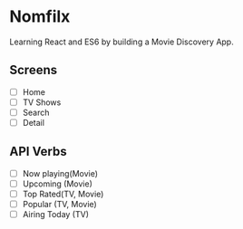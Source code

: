 # Nomfilx

Learning React and ES6 by building a Movie Discovery App.

## Screens

- [ ] Home
- [ ] TV Shows
- [ ] Search
- [ ] Detail

## API Verbs

- [ ] Now playing(Movie)
- [ ] Upcoming (Movie)
- [ ] Top Rated(TV, Movie)
- [ ] Popular (TV, Movie)
- [ ] Airing Today (TV)